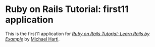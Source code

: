 # Ruby on Rails Tutorial: first11 application
This is the first11 application for
[*Ruby on Rails Tutorial: Learn Rails by Example*](http://railstutorial.org/)
by [Michael Hartl](http://michaelhartl.com/).